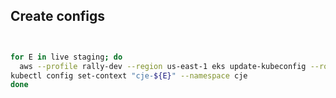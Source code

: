 ## Create configs
```bash


for E in live staging; do
  aws --profile rally-dev --region us-east-1 eks update-kubeconfig --role-arn arn:aws:iam::144137586169:role/k8s-ops-access --name "eks-${E#live}$([ "${E}" != 'live' ] && printf -- '-')cje-k8s" --alias "cje-${E}"
kubectl config set-context "cje-${E}" --namespace cje  
done
```
<!--stackedit_data:
eyJoaXN0b3J5IjpbLTIwMjc3Mzg4MDksMTM3NzY5MjY2NiwtMT
g3ODkyNTEzNywxNDk2MzUyMzMwLDQ3MTc1MzE5OF19
-->